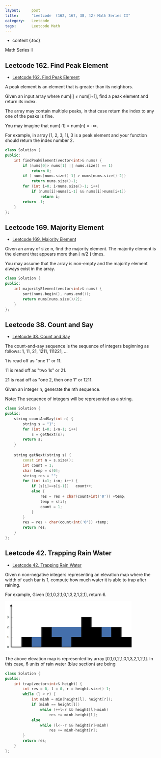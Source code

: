 ```yaml
---
layout:     post
title:      "Leetcode  (162, 167, 38, 42) Math Series II"
category:   Leetcode
tags:		Leetcode Math
---
```


* content
{:toc}

Math Series II

## Leetcode 162. Find Peak Element

* [Leetcode 162. Find Peak Element](https://leetcode.com/problems/find-peak-element/#/description)

A peak element is an element that is greater than its neighbors.

Given an input array where num[i] ≠ num[i+1], find a peak element and return its index.

The array may contain multiple peaks, in that case return the index to any one of the peaks is fine.

You may imagine that num[-1] = num[n] = -∞.

For example, in array [1, 2, 3, 1], 3 is a peak element and your function should return the index number 2.

```cpp
class Solution {
public:
    int findPeakElement(vector<int>& nums) {
        if (nums[0]> nums[1] || nums.size() == 1)
            return 0;
        if ( nums[nums.size()-1] > nums[nums.size()-2])
            return nums.size()-1;
        for (int i=0; i<nums.size()-1; i++) 
            if (nums[i]>nums[i-1] && nums[i]>nums[i+1])
                return i;
        return -1;
    }
};
```

## Leetcode 169. Majority Element

* [Leetcode 169. Majority Element](https://leetcode.com/problems/majority-element/#/description)

Given an array of size n, find the majority element. The majority element is the element that appears more than ⌊ n/2 ⌋ times.

You may assume that the array is non-empty and the majority element always exist in the array.

```cpp
class Solution {
public:
    int majorityElement(vector<int>& nums) {
        sort(nums.begin(), nums.end());
        return nums[nums.size()/2];
    }
};
```

## Leetcode 38. Count and Say

* [Leetcode 38. Count and Say](https://leetcode.com/problems/count-and-say/#/description)

The count-and-say sequence is the sequence of integers beginning as follows:
1, 11, 21, 1211, 111221, ...

1 is read off as "one 1" or 11.

11 is read off as "two 1s" or 21.

21 is read off as "one 2, then one 1" or 1211.

Given an integer n, generate the nth sequence.

Note: The sequence of integers will be represented as a string.

```cpp
class Solution {
public:
    string countAndSay(int n) {
        string s = "1";
        for (int i=0; i<n-1; i++)
            s = getNext(s);
        return s;
    }
    
    string getNext(string s) {
        const int n = s.size();
        int count = 1;
        char temp = s[0];
        string res = "";
        for (int i=1; i<n; i++) {
            if (s[i]==s[i-1])   count++;
            else {
                res = res + char(count+int('0')) +temp;
                temp = s[i];
                count = 1;
            }
        }
        res = res + char(count+int('0')) +temp;
        return res;
    }
};
```

## Leetcode 42. Trapping Rain Water

* [Leetcode 42. Trapping Rain Water](https://leetcode.com/problems/trapping-rain-water/#/description)

Given n non-negative integers representing an elevation map where the width of each bar is 1, compute how much water it is able to trap after raining.

For example, 
Given [0,1,0,2,1,0,1,3,2,1,2,1], return 6.

![](/images/water.png)

The above elevation map is represented by array [0,1,0,2,1,0,1,3,2,1,2,1]. In this case, 6 units of rain water (blue section) are being 

```cpp
class Solution {
public:
    int trap(vector<int>& height) {
        int res = 0, l = 0, r = height.size()-1;
        while (l < r) {
            int minh = min(height[l], height[r]);
            if (minh == height[l])
                while (++l<r && height[l]<minh)
                    res += minh-height[l];
            else
                while (l<--r && height[r]<minh)
                    res += minh-height[r];
        }
        return res;
    }
};
```